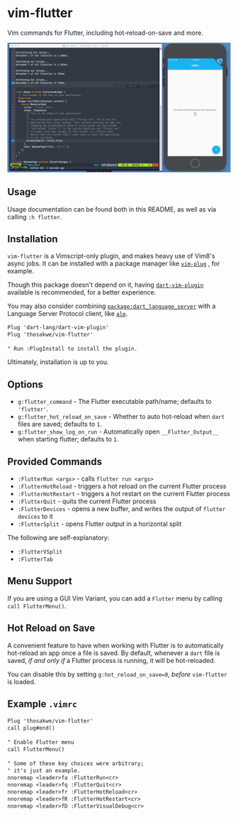 # vim-flutter
Vim commands for Flutter, including hot-reload-on-save and more.

![Demo usage GIF](demo.gif)

## Usage
Usage documentation can be found both in this README, as well
as via calling `:h flutter`.

## Installation
`vim-flutter` is a Vimscript-only plugin, and makes heavy
use of Vim8's async jobs. It can be installed with a
package manager like
[`vim-plug`](https://github.com/junegunn/vim-plug)
, for example.

Though this package doesn't depend on it, having
[`dart-vim-plugin`](https://github.com/dart-lang/dart-vim-plugin)
available is recommended, for a better experience.

You may also consider combining
[`package:dart_language_server`](https://github.com/natebosch/dart_language_server)
with a Language Server Protocol client, like
[`ale`](https://github.com/w0rp/ale).

```vim
Plug 'dart-lang/dart-vim-plugin'
Plug 'thosakwe/vim-flutter'

" Run :PlugInstall to install the plugin.
```

Ultimately, installation is up to you.

## Options
* `g:flutter_command` - The Flutter executable path/name; defaults to `'flutter'`.
* `g:flutter_hot_reload_on_save` - Whether to auto hot-reload when `dart` files
are saved; defaults to `1`.
* `g:flutter_show_log_on_run` - Automatically open `__Flutter_Output__` when starting
flutter; defaults to `1`.

## Provided Commands
* `:FlutterRun <args>` - calls `flutter run <args>`
* `:FlutterHotReload` - triggers a hot reload on the current Flutter process
* `:FlutterHotRestart` - triggers a hot restart on the current Flutter process
* `:FlutterQuit` - quits the current Flutter process
* `:FlutterDevices` - opens a new buffer, and writes the output of `flutter devices` to it
* `:FlutterSplit` - opens Flutter output in a horizontal split

The following are self-explanatory:
* `:FlutterVSplit`
* `:FlutterTab`

## Menu Support
If you are using a GUI Vim Variant, you can add a `Flutter` menu by calling `call FlutterMenu()`.

## Hot Reload on Save
A convenient feature to have when working with Flutter is
to automatically hot-reload an app once a file is saved.
By default, whenever a `dart` file is saved, *if and only if*
a Flutter process is running, it will be hot-reloaded.

You can disable this by setting `g:hot_reload_on_save=0`,
*before* `vim-flutter` is loaded.

## Example `.vimrc`
```vim
Plug 'thosakwe/vim-flutter'
call plug#end()

" Enable Flutter menu
call FlutterMenu()

" Some of these key choices were arbitrary;
" it's just an example.
nnoremap <leader>fa :FlutterRun<cr>
nnoremap <leader>fq :FlutterQuit<cr>
nnoremap <leader>fr :FlutterHotReload<cr>
nnoremap <leader>fR :FlutterHotRestart<cr>
nnoremap <leader>fD :FlutterVisualDebug<cr>
```
